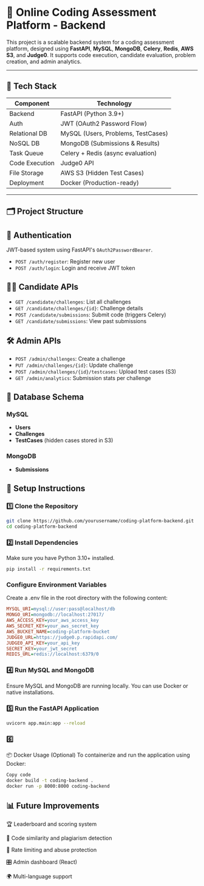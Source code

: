 # 🧠 Online Coding Assessment Platform - Backend

This project is a scalable backend system for a coding assessment platform, designed using **FastAPI**, **MySQL**, **MongoDB**, **Celery**, **Redis**, **AWS S3**, and **Judge0**. It supports code execution, candidate evaluation, problem creation, and admin analytics.

---

## 🚀 Tech Stack

| Component      | Technology                          |
|----------------|-------------------------------------|
| Backend        | FastAPI (Python 3.9+)               |
| Auth           | JWT (OAuth2 Password Flow)          |
| Relational DB  | MySQL (Users, Problems, TestCases)  |
| NoSQL DB       | MongoDB (Submissions & Results)     |
| Task Queue     | Celery + Redis (async evaluation)   |
| Code Execution | Judge0 API                          |
| File Storage   | AWS S3 (Hidden Test Cases)          |
| Deployment     | Docker (Production-ready)           |

---

## 🗂️ Project Structure



## 🔐 Authentication

JWT-based system using FastAPI's `OAuth2PasswordBearer`.

- `POST /auth/register`: Register new user  
- `POST /auth/login`: Login and receive JWT token  


## 🧑‍💻 Candidate APIs

- `GET /candidate/challenges`: List all challenges  
- `GET /candidate/challenges/{id}`: Challenge details  
- `POST /candidate/submissions`: Submit code (triggers Celery)  
- `GET /candidate/submissions`: View past submissions  



## 🛠️ Admin APIs

- `POST /admin/challenges`: Create a challenge  
- `PUT /admin/challenges/{id}`: Update challenge  
- `POST /admin/challenges/{id}/testcases`: Upload test cases (S3)  
- `GET /admin/analytics`: Submission stats per challenge  


## 🧮 Database Schema

### MySQL

- **Users**  
- **Challenges**  
- **TestCases** (hidden cases stored in S3)  

### MongoDB

- **Submissions**

## 🚀 Setup Instructions

### 1️⃣ Clone the Repository

```bash
git clone https://github.com/yourusername/coding-platform-backend.git
cd coding-platform-backend
```

### 2️⃣ Install Dependencies
Make sure you have Python 3.10+ installed.

```bash
pip install -r requirements.txt
```
### Configure Environment Variables
Create a .env file in the root directory with the following content:

```ini
MYSQL_URI=mysql://user:pass@localhost/db
MONGO_URI=mongodb://localhost:27017/
AWS_ACCESS_KEY=your_aws_access_key
AWS_SECRET_KEY=your_aws_secret_key
AWS_BUCKET_NAME=coding-platform-bucket
JUDGE0_URL=https://judge0.p.rapidapi.com/
JUDGE0_API_KEY=your_api_key
SECRET_KEY=your_jwt_secret
REDIS_URL=redis://localhost:6379/0
```

### 4️⃣ Run MySQL and MongoDB
Ensure MySQL and MongoDB are running locally. You can use Docker or native installations.

### 5️⃣ Run the FastAPI Application
```bash
uvicorn app.main:app --reload
```

### 6️⃣ 

📦 Docker Usage (Optional)
To containerize and run the application using Docker:

```bash
Copy code
docker build -t coding-backend .
docker run -p 8000:8000 coding-backend
```

## 📊 Future Improvements
🏆 Leaderboard and scoring system

🧠 Code similarity and plagiarism detection

🚫 Rate limiting and abuse protection

🎛️ Admin dashboard (React)

🌍 Multi-language support




